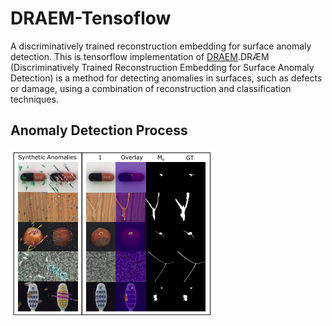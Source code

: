 # DRAEM-Tensoflow
A discriminatively trained reconstruction embedding for surface anomaly detection.
This is tensorflow implementation of [DRAEM](https://arxiv.org/pdf/2108.07610v2.pdf).DRÆM (Discriminatively Trained Reconstruction Embedding for Surface Anomaly Detection) is a method for detecting anomalies in surfaces, 
such as defects or damage, using a combination of reconstruction and classification techniques.
## Anomaly Detection Process
![](https://github.com/farazBhatti/DRAEM-Tensoflow/blob/main/images/result.png)
